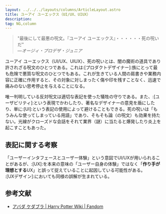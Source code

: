 ```yaml
---
layout: ../../../layouts/columns/ArticleLayout.astro
title: ユーアイ ユーエックス（UI/UX、UIUX）
description:
tag: NG,column
---
```


>"最後にして最悪の呪文。『ユーアイ ユーエックス』・・・・・・死の呪いだ"  
>—*オージィ・プロデザ・ジュニア*

ユーアイ ユーエックス（UI/UX、UIUX）、死の呪いとは、闇の魔術の道具であり許されざる呪文のひとつである。これは:[プロダクトデザイナー]:族にとって最も危険で悪質な呪文のひとつでもある。これが生きている人間の肩書きや業務内容に正確に作用すると、その対象に対しまったく傷や印を残すことなく、迅速で痛みのない思考停止を与えることになる。

唯一判明している反対呪文は適切な表記を使った犠牲の守りである。また、:[ユーザビリティ]:という表現でかわしたり、著名なデザイナーの意見を盾にしたり、単に:[UI]:という表記の使用によって避けることもできる。死の呪いは「もうみんな使ってしまっている用語」であり、そもそも論（の呪文）も効果を持たない。光線がクローズドな会話をそれて業界（謎）に当たると爆発したり炎上を起こすこともあった。

## 表記に関する考察
「ユーザーインタフェースとユーザー体験」という意図でUI/UXが用いられることがあるが、:[UX]:を本来の意味の「ユーザー自身の体験」ではなく「**作り手が理想とする**UX」と誤って捉えていることに起因している可能性がある。  
:[UXデザイン]:においても同様の誤解が生まれている。


## 参考文献
- [アバダ ケダブラ | Harry Potter Wiki | Fandom](https://harrypotter.fandom.com/ja/wiki/%E3%82%A2%E3%83%90%E3%83%80_%E3%82%B1%E3%83%80%E3%83%96%E3%83%A9)